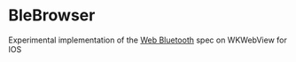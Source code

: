 # BleBrowser

Experimental implementation of the [Web Bluetooth](https://webbluetoothcg.github.io/web-bluetooth/) spec on WKWebView for IOS
